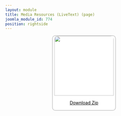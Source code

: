 ```yaml
---
layout: module
title: Media Resources (LiveText) (page)
joomla_module_id: 774
position: rightside
---
```

<div align="center" style="margin-bottom: 20px;"><a href="/images/media-resources/LiveText.zip">
<div align="center" style="max-width: 200px; border-style: solid; border-width: 2px; border-color: #cccccc; border-radius: 10px; background-color: #ffffff;"><img src="{{"images/media-resources/img/livetext-media-resources.jpg" | cdn }}" style="width: 190px; border-radius: 10px 10px 0px 0px;" class="img-responsive" />
<p style="line-height: 1.3em; color: #000000;">Download Zip</p>
</div>
</a>
</div>
